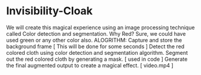 # Invisibility-Cloak
We will create this magical experience using an image processing technique called Color detection and segmentation. Why Red? Sure, we could have used green or any other color also.
 ALOGRITHM: 
  Capture and store the background frame [ This will be done for some seconds ] 
  Detect the red colored cloth using color detection and segmentation algorithm. 
  Segment out the red colored cloth by generating a mask. [ used in code ]
  Generate the final augmented output to create a magical effect. [ video.mp4 ]
